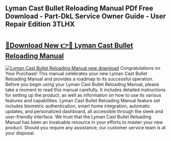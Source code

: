 ## Lyman Cast Bullet Reloading Manual PDf Free Download - Part-DkL Service Owner Guide - User Repair Edition 3TLHX

# <h2><a href="http://bc70899.oget.top/?id=Lyman+Cast+Bullet+Reloading+Manual">🔗Download New 👉🔴 Lyman Cast Bullet Reloading Manual</a></h2>

[![Lyman Cast Bullet Reloading Manual new download](https://i.imgur.com/5g1atiW.png)](http://bc70899.oget.top/?id=Lyman+Cast+Bullet+Reloading+Manual)
Congratulations on Your Purchase! This manual celebrates your new Lyman Cast Bullet Reloading Manual and provides a roadmap to its successful operation. Before you begin using your Lyman Cast Bullet Reloading Manual, please take a moment to read this manual carefully. It includes detailed instructions for setting up the product, as well as information on how to use its various features and capabilities. Lyman Cast Bullet Reloading Manual feature set includes biometric authentication, smart home integration, automatic updates, and personalized dashboard, all accessible through the sleek and user-friendly interface. We trust that the Lyman Cast Bullet Reloading Manual has been an invaluable resource in your efforts to master your new product. Should you require any assistance, our customer service team is at your disposal.
